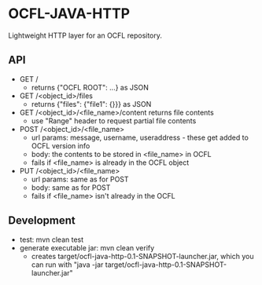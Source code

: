 OCFL-JAVA-HTTP
==============

Lightweight HTTP layer for an OCFL repository.

API
---
- GET /
    - returns {"OCFL ROOT": ...} as JSON
- GET /<object_id>/files
    - returns {"files": {"file1": {}}} as JSON
- GET /<object_id>/<file_name>/content returns file contents
    - use "Range" header to request partial file contents
- POST /<object_id>/<file_name>
    - url params: message, username, useraddress - these get added to OCFL version info
    - body: the contents to be stored in <file_name> in OCFL
    - fails if <file_name> is already in the OCFL object
- PUT /<object_id>/<file_name>
    - url params: same as for POST
    - body: same as for POST
    - fails if <file_name> isn't already in the OCFL

Development
-----------
- test: mvn clean test
- generate executable jar: mvn clean verify
  - creates target/ocfl-java-http-0.1-SNAPSHOT-launcher.jar, which you can run with "java -jar target/ocfl-java-http-0.1-SNAPSHOT-launcher.jar"
